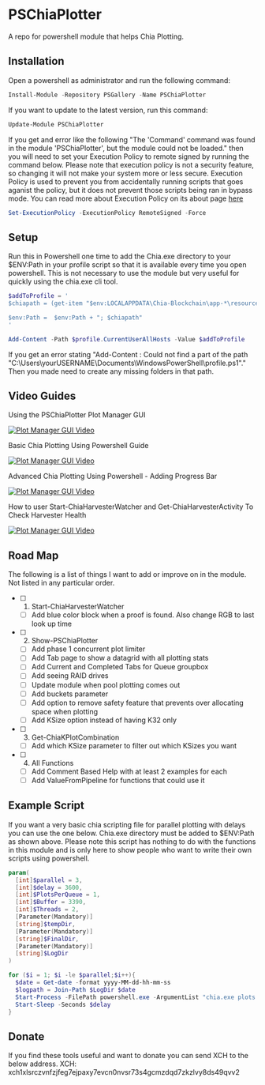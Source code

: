 # PSChiaPlotter

A repo for powershell module that helps Chia Plotting. 

## Installation
Open a powershell as administrator and run the following command:
```Powershell
Install-Module -Repository PSGallery -Name PSChiaPlotter
```

If you want to update to the latest version, run this command:
```Powershell
Update-Module PSChiaPlotter
```

If you get and error like the following "The 'Command' command was found in the module 'PSChiaPlotter', but the module could not be loaded." then you will need to set your Execution Policy to remote signed by running the command below. Please note that execution policy is not a security feature, so changing it will not make your system more or less secure. Execution Policy is used to prevent you from accidentally running scripts that goes aganist the policy, but it does not prevent those scripts being ran in bypass mode. You can read more about Execution Policy on its about page [here](https://docs.microsoft.com/en-us/powershell/module/microsoft.powershell.core/about/about_execution_policies?view=powershell-7.1)
```Powershell
Set-ExecutionPolicy -ExecutionPolicy RemoteSigned -Force
```

## Setup
Run this in Powershell one time to add the Chia.exe directory to your $ENV:Path in your profile script so that it is available every time you open powershell. This is not necessary to use the module but very useful for quickly using the chia.exe cli tool.

```Powershell
$addToProfile = '
$chiapath = (get-item "$env:LOCALAPPDATA\Chia-Blockchain\app-*\resources\app.asar.unpacked\daemon\").fullname

$env:Path =  $env:Path + "; $chiapath"
'

Add-Content -Path $profile.CurrentUserAllHosts -Value $addToProfile
```

If you get an error stating "Add-Content : Could not find a part of the path "C:\Users\yourUSERNAME\Documents\WindowsPowerShell\profile.ps1"." Then you made need to create any missing folders in that path.

## Video Guides
Using the PSChiaPlotter Plot Manager GUI

[![Plot Manager GUI Video](https://img.youtube.com/vi/ka4hb82r3Y8/0.jpg)](https://www.youtube.com/watch?v=ka4hb82r3Y8)

Basic Chia Plotting Using Powershell Guide

[![Plot Manager GUI Video](https://img.youtube.com/vi/FJ6zAeDji5A/0.jpg)](https://www.youtube.com/watch?v=FJ6zAeDji5A)

Advanced Chia Plotting Using Powershell - Adding Progress Bar

[![Plot Manager GUI Video](https://img.youtube.com/vi/nJcgnJHgQF4/0.jpg)](https://www.youtube.com/watch?v=nJcgnJHgQF4)

How to user Start-ChiaHarvesterWatcher and Get-ChiaHarvesterActivity To Check Harvester Health

[![Plot Manager GUI Video](https://img.youtube.com/vi/wOLakMJDLTw/0.jpg)](https://www.youtube.com/watch?v=wOLakMJDLTw)

## Road Map
The following is a list of things I want to add or improve on in the module. Not listed in any particular order.

- [ ] 1. Start-ChiaHarvesterWatcher
  - [ ] Add blue color block when a proof is found. Also change RGB to last look up time
- [ ] 2. Show-PSChiaPlotter 
  - [ ] Add phase 1 concurrent plot limiter
  - [ ] Add Tab page to show a datagrid with all plotting stats
  - [ ] Add Current and Completed Tabs for Queue groupbox
  - [ ] Add seeing RAID drives
  - [ ] Update module when pool plotting comes out
  - [ ] Add buckets parameter
  - [ ] Add option to remove safety feature that prevents over allocating space when plotting
  - [ ] Add KSize option instead of having K32 only
  
- [ ] 3. Get-ChiaKPlotCombination
  - [ ] Add which KSize parameter to filter out which KSizes you want
- [ ] 4. All Functions
  - [ ] Add Comment Based Help with at least 2 examples for each
  - [ ] Add ValueFromPipeline for functions that could use it

## Example Script
If you want a very basic chia scripting file for parallel plotting with delays you can use the one below. Chia.exe directory must be added to $ENV:Path as shown above. Please note this script has nothing to do with the functions in this module and is only here to show people who want to write their own scripts using powershell.
```Powershell
param(
  [int]$parallel = 3,
  [int]$delay = 3600,
  [int]$PlotsPerQueue = 1,
  [int]$Buffer = 3390,
  [int]$Threads = 2,
  [Parameter(Mandatory)]
  [string]$tempDir,
  [Parameter(Mandatory)]
  [string]$FinalDir,
  [Parameter(Mandatory)]
  [string]$LogDir
)

for ($i = 1; $i -le $parallel;$i++){
  $date = Get-date -format yyyy-MM-dd-hh-mm-ss
  $logpath = Join-Path $LogDir $date
  Start-Process -FilePath powershell.exe -ArgumentList "chia.exe plots create -n $plotsperQueue -b $Buffer -r $Threads -t $tempDir -d $FinalDir | Tee-Object -FilePath $($LogPath)_$($i).log"
  Start-Sleep -Seconds $delay
}
```

## Donate
If you find these tools useful and want to donate you can send XCH to the below address.
XCH: xch1xlsrczvnfzjfeg7ejpaxy7evcn0nvsr73s4gcmzdqd7zkzlvy8ds49qvv2
